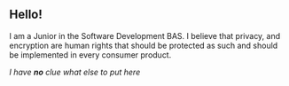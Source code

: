 ## Hello!

I am a Junior in the Software Development BAS. I believe that privacy, and encryption are human rights that should be protected as such and should be implemented in every consumer product.

_I have __no__ clue what else to put here_

<!--
**rynhndrcksn/rynhndrcksn** is a ✨ _special_ ✨ repository because its `README.md` (this file) appears on your GitHub profile.

Here are some ideas to get you started:

- 🔭 I’m currently working on ...
- 🌱 I’m currently learning ...
- 👯 I’m looking to collaborate on ...
- 🤔 I’m looking for help with ...
- 💬 Ask me about ...
- 📫 How to reach me: ...
- 😄 Pronouns: ...
- ⚡ Fun fact: ...
-->
